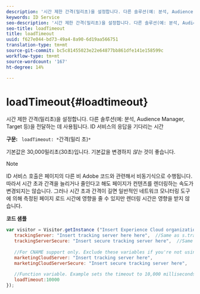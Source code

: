 ```yaml
---
description: '시간 제한 간격(밀리초)을 설정합니다. 다른 솔루션(예: 분석, Audience Manager, Target 등)을 전달하는 데 사용됩니다. ID 서비스의 응답을 기다리는 시간'
keywords: ID Service
seo-description: '시간 제한 간격(밀리초)을 설정합니다. 다른 솔루션(예: 분석, Audience Manager, Target 등)을 전달하는 데 사용됩니다. ID 서비스의 응답을 기다리는 시간'
seo-title: loadTimeout
title: loadTimeout
uuid: f627e044-bd73-49a4-8a90-6d19aa566751
translation-type: tm+mt
source-git-commit: bc5c81455023e22e64877bb861dfe141e158599c
workflow-type: tm+mt
source-wordcount: '167'
ht-degree: 14%

---
```



# loadTimeout{#loadtimeout}

시간 제한 간격(밀리초)을 설정합니다. 다른 솔루션(예: 분석, Audience Manager, Target 등)을 전달하는 데 사용됩니다. ID 서비스의 응답을 기다리는 시간

**구문:** ` loadTimeout: *`간격(밀리 초)`*`

기본값은 30,000밀리초(30초)입니다. 기본값을 변경하지 *않는* 것이 좋습니다.

>[!NOTE]
>
>ID 서비스 호출은 페이지의 다른 비 Adobe 코드와 관련해서 비동기식으로 수행됩니다. 따라서 시간 초과 간격을 늘리거나 줄인다고 해도 페이지가 컨텐츠를 렌더링하는 속도가 변경되지는 않습니다. 그러나 시간 초과 간격이 길면 일반적인 네트워크 모니터링 도구에 의해 측정된 페이지 로드 시간에 영향을 줄 수 있지만 렌더링 시간은 영향을 받지 않습니다.

**코드 샘플**

```js
var visitor = Visitor.getInstance ("Insert Experience Cloud organization ID here",{ 
   trackingServer: "Insert tracking server here here",  //Same as s.trackingServer 
   trackingServerSecure: "Insert secure tracking server here",  //Same as s.trackingServerSecure 
 
   //For CNAME support only. Exclude these variables if you're not using CNAME 
   marketingCloudServer: "Insert tracking server here", 
   marketingCloudServerSecure: "Insert secure tracking server here", 
 
   //Function variable. Example sets the timeout to 10,000 milliseconds (10 seconds). 
   loadTimeout:10000 
});
```

